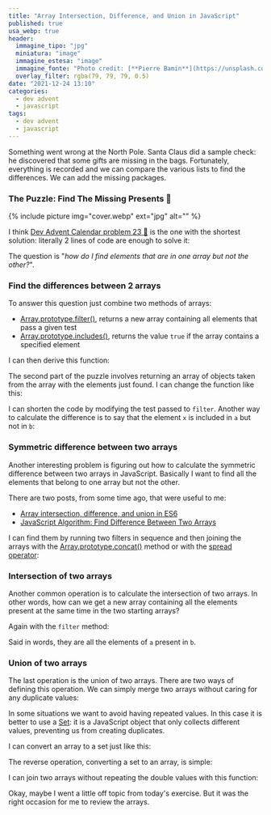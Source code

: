 ```yaml
---
title: "Array Intersection, Difference, and Union in JavaScript"
published: true
usa_webp: true
header:
  immagine_tipo: "jpg"
  miniatura: "image"
  immagine_estesa: "image"
  immagine_fonte: "Photo credit: [**Pierre Bamin**](https://unsplash.com/@bamin)"
  overlay_filter: rgba(79, 79, 79, 0.5)
date: "2021-12-24 13:10"
categories:
  - dev advent
  - javascript
tags:
  - dev advent
  - javascript
---
```


Something went wrong at the North Pole. Santa Claus did a sample check: he discovered that some gifts are missing in the bags. Fortunately, everything is recorded and we can compare the various lists to find the differences. We can add the missing packages.

### The Puzzle: Find The Missing Presents 🎁

{% include picture img="cover.webp" ext="jpg" alt="" %}

I think [Dev Advent Calendar problem 23 🎅](https://github.com/devadvent/puzzle-23) is the one with the shortest solution: literally 2 lines of code are enough to solve it:

<script src="https://gist.github.com/el3um4s/96ea733118a96c3017f2ad9b0e4468c9.js"></script>

The question is "_how do I find elements that are in one array but not the other?_".

### Find the differences between 2 arrays

To answer this question just combine two methods of arrays:

- [Array.prototype.filter()](https://developer.mozilla.org/en-US/docs/Web/JavaScript/Reference/Global_Objects/Array/filter), returns a new array containing all elements that pass a given test
- [Array.prototype.includes()](https://developer.mozilla.org/en-US/docs/Web/JavaScript/Reference/Global_Objects/Array/includes), returns the value `true` if the array contains a specified element

I can then derive this function:

<script src="https://gist.github.com/el3um4s/70b5c78ea5560089f70e77cc70e5851f.js"></script>

The second part of the puzzle involves returning an array of objects taken from the array with the elements just found. I can change the function like this:

<script src="https://gist.github.com/el3um4s/c89f2a331fd77b011b450f5ec2882293.js"></script>

I can shorten the code by modifying the test passed to `filter`. Another way to calculate the difference is to say that the element `x` is included in `a` but not in `b`:

<script src="https://gist.github.com/el3um4s/07f409f0abe5885c833a49924cf5ab01.js"></script>

### Symmetric difference between two arrays

Another interesting problem is figuring out how to calculate the symmetric difference between two arrays in JavaScript. Basically I want to find all the elements that belong to one array but not the other.

There are two posts, from some time ago, that were useful to me:

- [Array intersection, difference, and union in ES6](https://medium.com/@alvaro.saburido/set-theory-for-arrays-in-es6-eb2f20a61848)
- [JavaScript Algorithm: Find Difference Between Two Arrays](https://javascript.plainenglish.io/javascript-algorithm-find-difference-between-two-arrays-ed8df86c4924)

I can find them by running two filters in sequence and then joining the arrays with the [Array.prototype.concat()](https://developer.mozilla.org/en-US/docs/Web/JavaScript/Reference/Global_Objects/Array/concat) method or with the [spread operator](https://developer.mozilla.org/en-US/docs/Web/JavaScript/Reference/Operators/Spread_syntax):

<script src="https://gist.github.com/el3um4s/89d8c0b70a9df30db118fac8174e0d65.js"></script>

### Intersection of two arrays

Another common operation is to calculate the intersection of two arrays. In other words, how can we get a new array containing all the elements present at the same time in the two starting arrays?

Again with the `filter` method:

<script src="https://gist.github.com/el3um4s/49482206246d02f227956aa026f84724.js"></script>

Said in words, they are all the elements of `a` present in `b`.

### Union of two arrays

The last operation is the union of two arrays. There are two ways of defining this operation. We can simply merge two arrays without caring for any duplicate values:

<script src="https://gist.github.com/el3um4s/b89de3ddd26481bfeea4a8f10067a19b.js"></script>

In some situations we want to avoid having repeated values. In this case it is better to use a [Set](https://developer.mozilla.org/en-US/docs/Web/JavaScript/Reference/Global_Objects/Set): it is a JavaScript object that only collects different values, preventing us from creating duplicates.

I can convert an array to a set just like this:

<script src="https://gist.github.com/el3um4s/fae53a6748a812209d9c133e5330cefd.js"></script>

The reverse operation, converting a set to an array, is simple:

<script src="https://gist.github.com/el3um4s/8108db05ced1a9d3f3bd2b3ad2c1ed59.js"></script>

I can join two arrays without repeating the double values ​​with this function:

<script src="https://gist.github.com/el3um4s/15c15ce2565aed1e2e1db25fd2b5c1cb.js"></script>

Okay, maybe I went a little off topic from today's exercise. But it was the right occasion for me to review the arrays.
